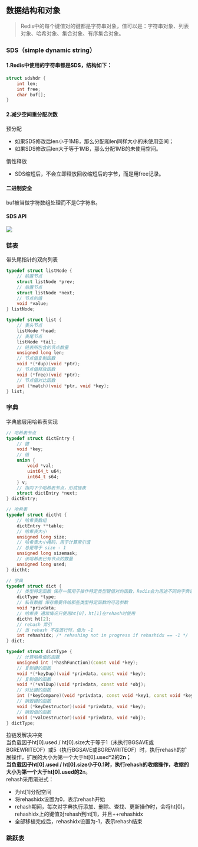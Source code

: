 ## 数据结构和对象
> Redis中的每个键值对的键都是字符串对象，值可以是：字符串对象、列表对象、哈希对象、集合对象、有序集合对象。<br>
### SDS（simple dynamic string）
#### 1.Redis中使用的字符串都是SDS，结构如下：
``` C++
struct sdshdr {
    int len;
    int free;
    char buf[];
}
```
#### 2.减少空间重分配次数
预分配
- 如果SDS修改后len小于1MB，那么分配和len同样大小的未使用空间；
- 如果SDS修改后len大于等于1MB，那么分配1MB的未使用空间。

惰性释放
- SDS缩短后，不会立即释放回收缩短后的字节，而是用free记录。

#### 二进制安全
buf被当做字符数组处理而不是C字符串。

#### SDS API
![](https://github.com/CodeDrugger/Learning/raw/master/REDIS/pic/0x01.png)

### 链表
带头尾指针的双向列表
``` C++
typedef struct listNode {
    // 前置节点
    struct listNode *prev;
    // 后置节点
    struct listNode *next;
    // 节点的值
    void *value;
} listNode;

typedef struct list {
    // 表头节点
    listNode *head;
    // 表尾节点
    listNode *tail;
    // 链表所包含的节点数量
    unsigned long len;
    // 节点值复制函数
    void *(*dup)(void *ptr);
    // 节点值释放函数
    void (*free)(void *ptr);
    // 节点值对比函数
    int (*match)(void *ptr, void *key);
} list;
```

### 字典
字典底层用哈希表实现
``` C++
// 哈希表节点
typedef struct dictEntry {
    // 键
    void *key;
    // 值
    union {
        void *val;
        uint64_t u64;
        int64_t s64;
    } v;
    // 指向下个哈希表节点，形成链表
    struct dictEntry *next;
} dictEntry;

// 哈希表
typedef struct dictht {
    // 哈希表数组
    dictEntry **table;
    // 哈希表大小
    unsigned long size;
    // 哈希表大小掩码，用于计算索引值
    // 总是等于 size - 1
    unsigned long sizemask;
    // 该哈希表已有节点的数量
    unsigned long used;
} dictht;

// 字典
typedef struct dict {
    // 类型特定函数 保存一簇用于操作特定类型键值对的函数，Redis会为用途不同的字典设置不同的函数
    dictType *type;
    // 私有数据 保存需要传给那些类型特定函数的可选参数
    void *privdata;
    // 哈希表 通常情况只使用ht[0]，ht[1]在rehash时使用
    dictht ht[2];
    // rehash 索引
    // 当 rehash 不在进行时，值为 -1
    int rehashidx; /* rehashing not in progress if rehashidx == -1 */
} dict;

typedef struct dictType {
    // 计算哈希值的函数
    unsigned int (*hashFunction)(const void *key);
    // 复制键的函数
    void *(*keyDup)(void *privdata, const void *key);
    // 复制值的函数
    void *(*valDup)(void *privdata, const void *obj);
    // 对比键的函数
    int (*keyCompare)(void *privdata, const void *key1, const void *key2);
    // 销毁键的函数
    void (*keyDestructor)(void *privdata, void *key);
    // 销毁值的函数
    void (*valDestructor)(void *privdata, void *obj);
} dictType;
```
拉链发解决冲突<br>
当负载因子ht[0].used / ht[0].size大于等于1（未执行BGSAVE或BGREWRITEOF）或5（执行BGSAVE或BGREWRITEOF）时，执行rehash的扩展操作，扩展的大小为第一个大于ht[0].used*2的2**n；<br>
当负载因子ht[0].used / ht[0].size小于0.1时，执行rehash的收缩操作，收缩的大小为第一个大于ht[0].used的2**n。<br>
rehash采用渐进式：
- 为ht[1]分配空间
- 将rehashidx设置为0，表示rehash开始
- rehash期间，每次对字典执行添加、删除、查找、更新操作时，会将ht[0]，rehashidx上的键值对rehash到ht[1]，并且++rehashidx
- 全部移植完成后，rehashidx设置为-1，表示rehash结束
### 跳跃表
